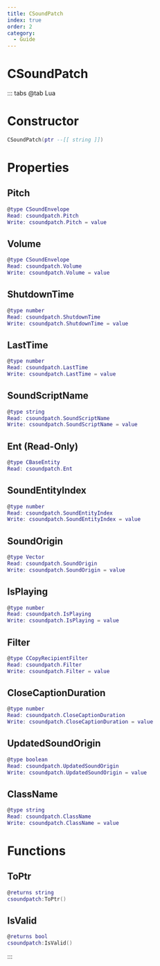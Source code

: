 ```yaml
---
title: CSoundPatch
index: true
order: 2
category:
  - Guide
---
```


# CSoundPatch

::: tabs
@tab Lua
# Constructor
```lua
CSoundPatch(ptr --[[ string ]])
```
# Properties
## Pitch 
```lua
@type CSoundEnvelope
Read: csoundpatch.Pitch
Write: csoundpatch.Pitch = value
```
## Volume 
```lua
@type CSoundEnvelope
Read: csoundpatch.Volume
Write: csoundpatch.Volume = value
```
## ShutdownTime 
```lua
@type number
Read: csoundpatch.ShutdownTime
Write: csoundpatch.ShutdownTime = value
```
## LastTime 
```lua
@type number
Read: csoundpatch.LastTime
Write: csoundpatch.LastTime = value
```
## SoundScriptName 
```lua
@type string
Read: csoundpatch.SoundScriptName
Write: csoundpatch.SoundScriptName = value
```
## Ent (Read-Only)
```lua
@type CBaseEntity
Read: csoundpatch.Ent
```
## SoundEntityIndex 
```lua
@type number
Read: csoundpatch.SoundEntityIndex
Write: csoundpatch.SoundEntityIndex = value
```
## SoundOrigin 
```lua
@type Vector
Read: csoundpatch.SoundOrigin
Write: csoundpatch.SoundOrigin = value
```
## IsPlaying 
```lua
@type number
Read: csoundpatch.IsPlaying
Write: csoundpatch.IsPlaying = value
```
## Filter 
```lua
@type CCopyRecipientFilter
Read: csoundpatch.Filter
Write: csoundpatch.Filter = value
```
## CloseCaptionDuration 
```lua
@type number
Read: csoundpatch.CloseCaptionDuration
Write: csoundpatch.CloseCaptionDuration = value
```
## UpdatedSoundOrigin 
```lua
@type boolean
Read: csoundpatch.UpdatedSoundOrigin
Write: csoundpatch.UpdatedSoundOrigin = value
```
## ClassName 
```lua
@type string
Read: csoundpatch.ClassName
Write: csoundpatch.ClassName = value
```
# Functions
## ToPtr
```lua
@returns string
csoundpatch:ToPtr()
```
## IsValid
```lua
@returns bool
csoundpatch:IsValid()
```

:::
